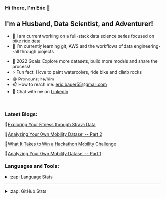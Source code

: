 ### Hi there, I'm Eric 👋

## I'm a Husband, Data Scientist, and Adventurer!

- 🔭 I am current working on a full-stack data science series focused on bike ride data!
- 🌱 I’m currently learning git, AWS and the workflows of data engineering--all through projects
<!-- - 👯 I’m looking to collaborate with other content creators -->
- 🥅 2022 Goals: Explore more datasets, build more models and share the process!
- ⚡ Fun fact: I love to paint watercolors, ride bike and climb rocks
- 😄 Pronouns: he/him
- 📫 How to reach me: eric.bauer55@gmail.com
- 💬 Chat with me on [LinkedIn](www.linkedin.com/in/eric-bauer55)

<br />

### Latest Blogs:
📙[Exploring Your Fitness through Strava Data](https://towardsdatascience.com/exploring-your-fitness-through-strava-data-90bffe391521)

📙[Analyzing Your Own Mobility Dataset -- Part 2](https://medium.com/99p-labs/analyzing-your-own-mobility-dataset-the-basics-part-2-2b55e023ef74)

📙[What It Takes to Win a Hackathon Mobility Challenge](https://medium.com/99p-labs/what-it-takes-to-win-a-hackathon-mobility-challenge-42832a376722)

📙[Analyzing Your Own Mobility Dataset -- Part 1](https://medium.com/99p-labs/analyzing-your-own-mobility-dataset-part-1-4b4b3ba80eff)

### Languages and Tools:
<details>
  <summary>:zap: Language Stats</summary>
  
  [![Top Langs](https://github-readme-stats.vercel.app/api/top-langs/?username=ericbauer55)](https://github.com/anuraghazra/github-readme-stats)
  
</details>

---
<details>
  <summary>:zap: GitHub Stats</summary>

  <!-- <img align="left" alt="ericbauer55's GitHub Stats" src="https://github-readme-stats.codestackr.vercel.app/api?username=ericbauer55&show_icons=true&hide_border=true" />-->
  [![GitHub Streak](https://github-readme-streak-stats.herokuapp.com/?user=ericbauer55)](https://git.io/streak-stats)

</details>



